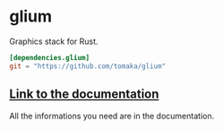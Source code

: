 # glium

Graphics stack for Rust.

```toml
[dependencies.glium]
git = "https://github.com/tomaka/glium"
```

## [Link to the documentation](http://www.rust-ci.org/tomaka/glium/doc/glium)

All the informations you need are in the documentation.
